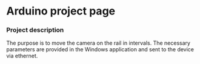 # Arduino project page

### Project description

The purpose is to move the camera on the rail in intervals. The necessary parameters are provided in the Windows application and sent to the device via ethernet.
